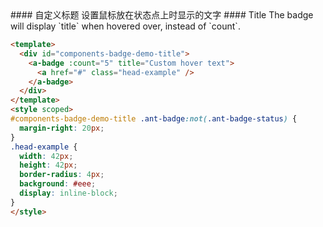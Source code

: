 <cn>
#### 自定义标题
  设置鼠标放在状态点上时显示的文字
</cn>

<us>
#### Title
  The badge will display `title` when hovered over, instead of `count`.
</us>

```html
<template>
  <div id="components-badge-demo-title">
    <a-badge :count="5" title="Custom hover text">
      <a href="#" class="head-example" />
    </a-badge>
  </div>
</template>
<style scoped>
#components-badge-demo-title .ant-badge:not(.ant-badge-status) {
  margin-right: 20px;
}
.head-example {
  width: 42px;
  height: 42px;
  border-radius: 4px;
  background: #eee;
  display: inline-block;
}
</style>
```
